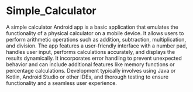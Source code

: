 # Simple_Calculator
A simple calculator Android app is a basic application that emulates the functionality of a physical calculator on a mobile device. It allows users to perform arithmetic operations such as addition, subtraction, multiplication, and division. The app features a user-friendly interface with a number pad, handles user input, performs calculations accurately, and displays the results dynamically. It incorporates error handling to prevent unexpected behavior and can include additional features like memory functions or percentage calculations. Development typically involves using Java or Kotlin, Android Studio or other IDEs, and thorough testing to ensure functionality and a seamless user experience.
